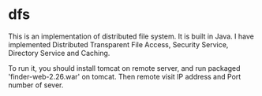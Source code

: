 # dfs
This is an implementation of distributed file system. It is built in Java. I have implemented Distributed Transparent File Access, Security Service, Directory Service and Caching.


To run it, you should install tomcat on remote server, and run packaged 'finder-web-2.26.war' on tomcat. Then remote visit IP address and Port number of sever.

